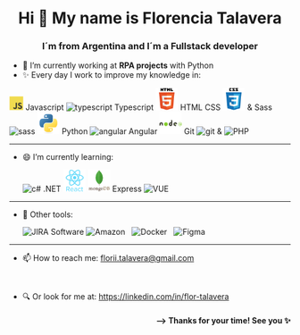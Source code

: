 <h1 align="center">Hi 👋 My name is Florencia Talavera</h1>
<h3 align="center">I´m from Argentina and I´m a Fullstack developer</h3>

- 🔭 I’m currently working at **RPA projects** with Python <br/>
- ✨ Every day I work to improve my knowledge in: <br/>

<img src="https://raw.githubusercontent.com/devicons/devicon/master/icons/javascript/javascript-original.svg" alt="javascript" width="25" height="25"/> Javascript 
<img src="https://cdn.worldvectorlogo.com/logos/typescript-2.svg" alt="typescript" width="30" height="30"/> Typescript 
<img src="https://raw.githubusercontent.com/devicons/devicon/master/icons/html5/html5-original-wordmark.svg" alt="html5" width="40" height="40"/> HTML
CSS <img src="https://raw.githubusercontent.com/devicons/devicon/master/icons/css3/css3-original-wordmark.svg" alt="css3" width="40" height="40"/>
& Sass <img src="https://lappsii.com/assets/img/clients/sass.png" alt="sass" width="30" height="30"/>
<img src="https://raw.githubusercontent.com/devicons/devicon/master/icons/python/python-original.svg" alt="python" width="40" height="40" padding-top="5"/> Python
<img src="https://angular.io/assets/images/logos/angular/angular.svg" alt="angular" width="40" height="40"/> Angular   <img src="https://raw.githubusercontent.com/devicons/devicon/master/icons/nodejs/nodejs-original-wordmark.svg" alt="nodejs" width="40" height="40"/>
Git <img src="https://www.vectorlogo.zone/logos/git-scm/git-scm-icon.svg" alt="git" width="40" height="40"/>
& <img src="https://cdn.freebiesupply.com/logos/large/2x/php-logo-svg-vector.svg" alt="PHP" width="40" height="40"/>
<hr/>

- 😄 I’m currently learning: <p><img src="https://cdn.cdnlogo.com/logos/c/27/c.svg" alt="c#" width="40" display="inline" height="40"/> .NET  <img src="https://raw.githubusercontent.com/devicons/devicon/master/icons/react/react-original-wordmark.svg" alt="react" width="40" height="40"/> <img src="https://raw.githubusercontent.com/devicons/devicon/master/icons/mongodb/mongodb-original-wordmark.svg" alt="mongodb" width="40" height="40"/> Express
<img src="https://encrypted-tbn0.gstatic.com/images?q=tbn:ANd9GcTn2vjzkUgvmzye5Q0BVbk9D-5FGOYu9Hv_LLdWXrhyNZjDhiw3AGzwPsXhkuzTJ7D17PA&usqp=CAU" alt="VUE" width="40" display="inline" height="40"/></p>
<hr/>

- 🔨 Other tools: <p> <img src="https://applitools.com/wp-content/uploads/2018/07/Jira-new-logo.png" alt="JIRA Software" width="80" display="inline" height="40"/>&nbsp;<img src="https://encrypted-tbn0.gstatic.com/images?q=tbn:ANd9GcTJEZ8qzIPaSZbld6HkjbcGXg9Eb51DT5HN7aRZVQzPn2Myo93Onq7PXtWMglYnTnMqy3c&usqp=CAU" alt="Amazon" width="50" display="inline" height="40"/>&nbsp; &nbsp;<img src="https://encrypted-tbn0.gstatic.com/images?q=tbn:ANd9GcQb1gDj3WSjAdz8WEHJCnK5SWrIofxcKUEwxQ&usqp=CAU" alt="Docker" width="40" display="inline" height="40"/>&nbsp; &nbsp;<img src="https://www.vectorlogo.zone/logos/figma/figma-ar21.png" alt="Figma" width="80" display="inline" height="40"/>
</p>

<hr/>

- 📫 How to reach me:
florii.talavera@gmail.com
<br/>

- 🔍 Or look for me at: https://linkedin.com/in/flor-talavera


<h4 align="right">--> Thanks for your time! See you ✨ </h4>
